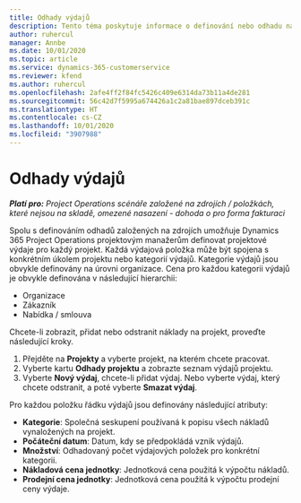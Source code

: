 ```yaml
---
title: Odhady výdajů
description: Tento téma poskytuje informace o definování nebo odhadu nákladů na projekt.
author: ruhercul
manager: Annbe
ms.date: 10/01/2020
ms.topic: article
ms.service: dynamics-365-customerservice
ms.reviewer: kfend
ms.author: ruhercul
ms.openlocfilehash: 2afe4ff2f84fc5426c409e6314da73b11a4de281
ms.sourcegitcommit: 56c42d7f5995a674426a1c2a81bae897dceb391c
ms.translationtype: HT
ms.contentlocale: cs-CZ
ms.lasthandoff: 10/01/2020
ms.locfileid: "3907988"
---
```

# <a name="expense-estimates"></a>Odhady výdajů
_**Platí pro:** Project Operations scénáře založené na zdrojích / položkách, které nejsou na skladě, omezené nasazení - dohoda o pro forma fakturaci_

Spolu s definováním odhadů založených na zdrojích umožňuje Dynamics 365 Project Operations projektovým manažerům definovat projektové výdaje pro každý projekt. Každá výdajová položka může být spojena s konkrétním úkolem projektu nebo kategorií výdajů. Kategorie výdajů jsou obvykle definovány na úrovni organizace. Cena pro každou kategorii výdajů je obvykle definována v následující hierarchii:

- Organizace
- Zákazník
- Nabídka / smlouva

Chcete-li zobrazit, přidat nebo odstranit náklady na projekt, proveďte následující kroky.

1. Přejděte na **Projekty** a vyberte projekt, na kterém chcete pracovat.
2. Vyberte kartu **Odhady projektu** a zobrazte seznam výdajů projektu.
3. Vyberte **Nový výdaj**, chcete-li přidat výdaj. Nebo vyberte výdaj, který chcete odstranit, a poté vyberte **Smazat výdaj**.

Pro každou položku řádku výdajů jsou definovány následující atributy:

- **Kategorie**: Společná seskupení používaná k popisu všech nákladů vynaložených na projekt.
- **Počáteční datum**: Datum, kdy se předpokládá vznik výdajů.
- **Množství**: Odhadovaný počet výdajových položek pro konkrétní kategorii.
- **Nákladová cena jednotky**: Jednotková cena použitá k výpočtu nákladů.
- **Prodejní cena jednotky**: Jednotková cena použitá k výpočtu prodejní ceny výdaje.

